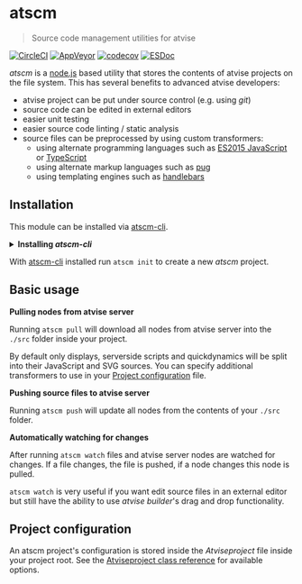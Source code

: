 # atscm

> Source code management utilities for atvise

[![CircleCI](https://circleci.com/gh/atSCM/atscm.svg?style=shield)](https://circleci.com/gh/atSCM/atscm)
[![AppVeyor](https://ci.appveyor.com/api/projects/status/d9e5vi6a7ygisjsr?svg=true&pendingText=windows%20tests%20pending&passingText=windows%20tests%20passing&failingText=windows%20tests%20failing)](https://ci.appveyor.com/project/LukasHechenberger/atscm)
[![codecov](https://codecov.io/gh/atSCM/atscm/branch/master/graph/badge.svg)](https://codecov.io/gh/atSCM/atscm)
[![ESDoc](https://atscm.github.io/atscm/badge.svg)](https://atscm.github.io/atscm)

*atscm* is a [node.js](https://nodejs.org) based utility that stores the contents of atvise projects on the file system. This has several benefits to advanced atvise developers:

 - atvise project can be put under source control (e.g. using *git*)
 - source code can be edited in external editors
 - easier unit testing
 - easier source code linting / static analysis
 - source files can be preprocessed by using custom transformers: <!-- TODO: Insert links -->
   - using alternate programming languages such as [ES2015 JavaScript](http://babeljs.io/learn-es2015/) or [TypeScript](http://www.typescriptlang.org)
   - using alternate markup languages such as [pug](https://pugjs.org)
   - using templating engines such as [handlebars](http://handlebarsjs.com)

## Installation

This module can be installed via [atscm-cli](https://github.com/atSCM/atscm-cli).

<details>
<summary><strong>Installing <i>atscm-cli</i></strong></summary>

 - Make sure [node.js](https://nodejs.org) (version 6 or later) is installed by running `node --version`.
 - Make sure [npm](https://www.npmjs.com) is installed by running `npm --version`.
 - Run `npm install --global atscm-cli` to install *atscm-cli* globally. *You may have to run this command as an administrator.*

</details>

With [atscm-cli](https://github.com/atSCM/atscm-cli) installed run `atscm init` to create a new *atscm* project.

## Basic usage

**Pulling nodes from atvise server**

Running `atscm pull` will download all nodes from atvise server into the `./src` folder inside your project.

By default only displays, serverside scripts and quickdynamics will be split into their JavaScript and SVG sources. You can specify additional transformers to use in your [Project configuration](#project-configuration) file.

**Pushing source files to atvise server**

Running `atscm push` will update all nodes from the contents of your `./src` folder.

**Automatically watching for changes**

After running `atscm watch` files and atvise server nodes are watched for changes. If a file changes, the file is pushed, if a node changes this node is pulled.

`atscm watch` is very useful if you want edit source files in an external editor but still have the ability to use *atvise builder*'s drag and drop functionality.

## Project configuration

An atscm project's configuration is stored inside the *Atviseproject* file inside your project root. See the [Atviseproject class reference](https://atscm.github.io/atscm/class/src/lib/config/Atviseproject.js~Atviseproject.html) for available options.
